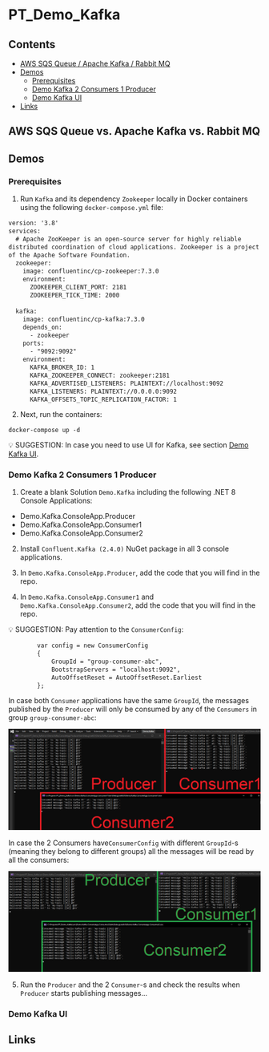 # PT_Demo_Kafka

## Contents

- [AWS SQS Queue / Apache Kafka / Rabbit MQ](#aws-sqs-queue-vs-apache-kafka-vs-rabbit-mq)
- [Demos](#demos)
    - [Prerequisites](#prerequisites)
    - [Demo Kafka 2 Consumers 1 Producer](#demo-kafka-2-consumers-1-producer)
    - [Demo Kafka UI](#demo-kafka-ui)
- [Links](#links)

## AWS SQS Queue vs. Apache Kafka vs. Rabbit MQ

## Demos

### Prerequisites

1. Run `Kafka` and its dependency `Zookeeper` locally in Docker containers using the following `docker-compose.yml` file:

```
version: '3.8'
services:
  # Apache ZooKeeper is an open-source server for highly reliable distributed coordination of cloud applications. Zookeeper is a project of the Apache Software Foundation.
  zookeeper:
    image: confluentinc/cp-zookeeper:7.3.0
    environment:
      ZOOKEEPER_CLIENT_PORT: 2181
      ZOOKEEPER_TICK_TIME: 2000

  kafka:
    image: confluentinc/cp-kafka:7.3.0
    depends_on:
      - zookeeper
    ports:
      - "9092:9092"
    environment:
      KAFKA_BROKER_ID: 1
      KAFKA_ZOOKEEPER_CONNECT: zookeeper:2181
      KAFKA_ADVERTISED_LISTENERS: PLAINTEXT://localhost:9092
      KAFKA_LISTENERS: PLAINTEXT://0.0.0.0:9092
      KAFKA_OFFSETS_TOPIC_REPLICATION_FACTOR: 1
```

2. Next, run the containers:

```
docker-compose up -d
```

💡 SUGGESTION: In case you need to use UI for Kafka, see section [Demo Kafka UI](#demo-kafka-ui).

### Demo Kafka 2 Consumers 1 Producer

1. Create a blank Solution `Demo.Kafka` including the following .NET 8 Console Applications:
- Demo.Kafka.ConsoleApp.Producer
- Demo.Kafka.ConsoleApp.Consumer1
- Demo.Kafka.ConsoleApp.Consumer2

2. Install `Confluent.Kafka (2.4.0)` NuGet package in all 3 console applications.

3. In `Demo.Kafka.ConsoleApp.Producer`, add the code that you will find in the repo.

4. In `Demo.Kafka.ConsoleApp.Consumer1` and `Demo.Kafka.ConsoleApp.Consumer2`, add the code that you will find in the repo.

💡 SUGGESTION: Pay attention to the `ConsumerConfig`:

```
        var config = new ConsumerConfig
        {
            GroupId = "group-consumer-abc",
            BootstrapServers = "localhost:9092",
            AutoOffsetReset = AutoOffsetReset.Earliest
        };
```

In case both `Consumer` applications have the same `GroupId`, the messages published by the `Producer` will only be consumed by any of the `Consumers` in group `group-consumer-abc`:

![kafka-1](./res/kafka-messages-read-1.png)

In case the 2 Consumers have`ConsumerConfig` with different `GroupId`-s (meaning they belong to different groups) all the messages will be read by all the consumers:

![kafka-2](./res/kafka-messages-read-2.png)

5. Run the `Producer` and the 2 `Consumer`-s and check the results when `Producer` starts publishing messages...

### Demo Kafka UI

## Links